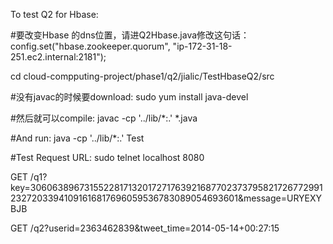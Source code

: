 
To test
Q2 for Hbase:




#要改变Hbase 的dns位置，请进Q2Hbase.java修改这句话：
config.set("hbase.zookeeper.quorum", "ip-172-31-18-251.ec2.internal:2181");

cd cloud-compputing-project/phase1/q2/jialic/TestHbaseQ2/src

#没有javac的时候要download:
sudo yum install java-devel


#然后就可以compile:
javac -cp '../lib/*:.' *.java

#And run:
java -cp '../lib/*:.' Test





#Test Request URL:
sudo telnet localhost 8080


GET /q1?key=306063896731552281713201727176392168770237379582172677299123272033941091616817696059536783089054693601&message=URYEXYBJB

GET /q2?userid=2363462839&tweet_time=2014-05-14+00:27:15

